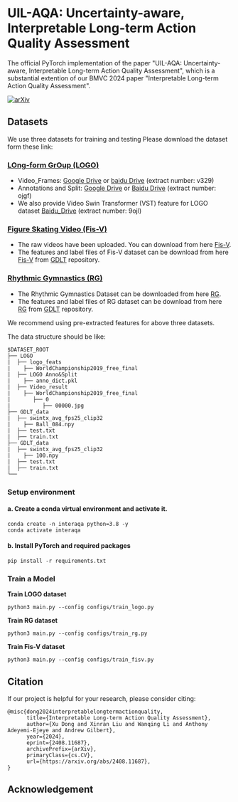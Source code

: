 # UIL-AQA: Uncertainty-aware, Interpretable Long-term Action Quality Assessment
The official PyTorch implementation of the paper "UIL-AQA: Uncertainty-aware, Interpretable Long-term Action Quality Assessment", which is a substantial extention of our BMVC 2024 paper "Interpretable Long-term Action Quality Assessment".

[![arXiv](https://img.shields.io/badge/arXiv-2408.11687-red.svg)](https://arxiv.org/abs/2408.11687)



## Datasets
We use three datasets for training and testing
Please download the dataset form these link:
### [LOng-form GrOup (LOGO)](https://github.com/shiyi-zh0408/LOGO)
- Video_Frames:  [Google Drive](https://drive.google.com/file/d/1-MpOQSo72TZhoTzr8bqviDezi-ge7o6V/view?usp=sharing) or [baidu Drive](https://pan.baidu.com/s/1GNi_ZcbSq6oi2SEX_iuFwA?pwd=v329) (extract number: v329) 
- Annotations and Split: [Google Drive](https://drive.google.com/drive/folders/1i4lG1_iwP0lHMCvyYlqS8h7YRQCSRFyA?usp=drive_link) or [Baidu Drive](https://pan.baidu.com/s/1UwlGzCeq_UjY0GbOnaHXxw?pwd=ojgf) (extract number: ojgf)
- We also provide Video Swin Transformer (VST) feature for LOGO dataset [Baidu_Drive](https://pan.baidu.com/s/1zFZgyJ1CCVd67ZfQZyYC6g) (extract number: 9ojl)
### [Figure Skating Video (Fis-V)](https://github.com/chmxu/MS_LSTM)
- The raw videos have been uploaded. You can download from here [Fis-V](https://drive.google.com/file/d/1FQ0-H3gkdlcoNiCe8RtAoZ3n7H1psVCI/view?usp=sharing).
- The features and label files of Fis-V dataset can be download from here [Fis-V](https://1drv.ms/u/s!AqXkt0Mw7p9llWEihc533CB87U5P?e=EadhCo) from [GDLT](https://github.com/xuangch/CVPR22_GDLT) repository.
### [Rhythmic Gymnastics (RG)](https://github.com/qinghuannn/ACTION-NET)
- The Rhythmic Gymnastics Dataset can be downloaded from here [RG](https://1drv.ms/u/s!ApyE_Lf3PFl2issDbaK99shfZRKchg?e=fdd2eO).
- The features and label files of RG dataset can be download from here [RG](https://1drv.ms/u/s!AqXkt0Mw7p9llVaV2oV1mwmdAICG) from [GDLT](https://github.com/xuangch/CVPR22_GDLT) repository.

We recommend using pre-extracted features for above three datasets.

The data structure should be like:
```
$DATASET_ROOT
├── LOGO
|  ├── logo_feats
|    ├── WorldChampionship2019_free_final
|  ├── LOGO Anno&Split
|    ├── anno_dict.pkl
|  ├── Video_result
|    ├── WorldChampionship2019_free_final
|       ├── 0
|          ├── 00000.jpg
├── GDLT_data
|  ├── swintx_avg_fps25_clip32
|    ├── Ball_084.npy
|  ├── test.txt
|  ├── train.txt
├── GDLT_data
|  ├── swintx_avg_fps25_clip32
|    ├── 100.npy
|  ├── test.txt
|  ├── train.txt
└──
```



### Setup environment

#### a. Create a conda virtual environment and activate it.
```
conda create -n interaqa python=3.8 -y
conda activate interaqa
```
#### b. Install PyTorch and required packages
```
pip install -r requirements.txt
```

### Train a Model

**Train LOGO dataset**
```
python3 main.py --config configs/train_logo.py
```
**Train RG dataset**
```
python3 main.py --config configs/train_rg.py
```
**Train Fis-V dataset**
```
python3 main.py --config configs/train_fisv.py
```
## Citation
If our project is helpful for your research, please consider citing:
```
@misc{dong2024interpretablelongtermactionquality,
      title={Interpretable Long-term Action Quality Assessment}, 
      author={Xu Dong and Xinran Liu and Wanqing Li and Anthony Adeyemi-Ejeye and Andrew Gilbert},
      year={2024},
      eprint={2408.11687},
      archivePrefix={arXiv},
      primaryClass={cs.CV},
      url={https://arxiv.org/abs/2408.11687}, 
}
```

## Acknowledgement

